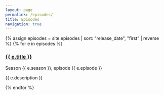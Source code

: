 ```yaml
---
layout: page
permalink: /episodes/
title: Episodes
navigation: true
---
```


{% assign episodes = site.episodes | sort: "release_date", "first" | reverse %}
{% for e in episodes %}
<section class="episode">
    <h3><a href="{{ e.url }}">{{ e.title }}</a></h3>
    <p>Season {{ e.season }}, episode {{ e.episode }}</p>
    <p>{{ e.description }}</p>
</section>
{% endfor %}

